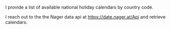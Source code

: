 I provide a list of available national holiday calendars by country code.

I reach out to the the Nager data api at https://date.nager.at/Api and retrieve calendars.

